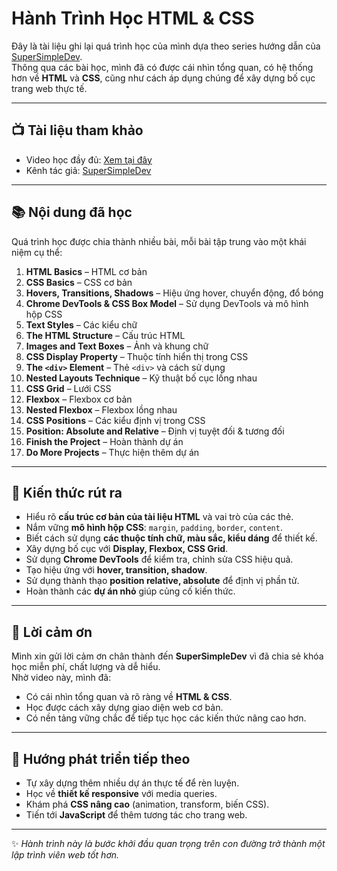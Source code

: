 # Hành Trình Học HTML & CSS

Đây là tài liệu ghi lại quá trình học của mình dựa theo series hướng dẫn của [SuperSimpleDev](https://www.youtube.com/@SuperSimpleDev).  
Thông qua các bài học, mình đã có được cái nhìn tổng quan, có hệ thống hơn về **HTML** và **CSS**, cũng như cách áp dụng chúng để xây dựng bố cục trang web thực tế.

---

## 📺 Tài liệu tham khảo

- Video học đầy đủ: [Xem tại đây](https://youtu.be/G3e-cpL7ofc?si=zbMC5-Gjrwf62QHB)  
- Kênh tác giả: [SuperSimpleDev](https://www.youtube.com/@SuperSimpleDev)

---

## 📚 Nội dung đã học

Quá trình học được chia thành nhiều bài, mỗi bài tập trung vào một khái niệm cụ thể:

1. **HTML Basics** – HTML cơ bản  
2. **CSS Basics** – CSS cơ bản  
3. **Hovers, Transitions, Shadows** – Hiệu ứng hover, chuyển động, đổ bóng  
4. **Chrome DevTools & CSS Box Model** – Sử dụng DevTools và mô hình hộp CSS  
5. **Text Styles** – Các kiểu chữ  
6. **The HTML Structure** – Cấu trúc HTML  
7. **Images and Text Boxes** – Ảnh và khung chữ  
8. **CSS Display Property** – Thuộc tính hiển thị trong CSS  
9. **The `<div>` Element** – Thẻ `<div>` và cách sử dụng  
10. **Nested Layouts Technique** – Kỹ thuật bố cục lồng nhau  
11. **CSS Grid** – Lưới CSS  
12. **Flexbox** – Flexbox cơ bản  
13. **Nested Flexbox** – Flexbox lồng nhau  
14. **CSS Positions** – Các kiểu định vị trong CSS  
15. **Position: Absolute and Relative** – Định vị tuyệt đối & tương đối  
16. **Finish the Project** – Hoàn thành dự án  
17. **Do More Projects** – Thực hiện thêm dự án

---

## 🧠 Kiến thức rút ra

- Hiểu rõ **cấu trúc cơ bản của tài liệu HTML** và vai trò của các thẻ.  
- Nắm vững **mô hình hộp CSS**: `margin`, `padding`, `border`, `content`.  
- Biết cách sử dụng **các thuộc tính chữ, màu sắc, kiểu dáng** để thiết kế.  
- Xây dựng bố cục với **Display, Flexbox, CSS Grid**.  
- Sử dụng **Chrome DevTools** để kiểm tra, chỉnh sửa CSS hiệu quả.  
- Tạo hiệu ứng với **hover, transition, shadow**.  
- Sử dụng thành thạo **position relative, absolute** để định vị phần tử.  
- Hoàn thành các **dự án nhỏ** giúp củng cố kiến thức.

---

## 🙏 Lời cảm ơn

Mình xin gửi lời cảm ơn chân thành đến **SuperSimpleDev** vì đã chia sẻ khóa học miễn phí, chất lượng và dễ hiểu.  
Nhờ video này, mình đã:

- Có cái nhìn tổng quan và rõ ràng về **HTML & CSS**.  
- Học được cách xây dựng giao diện web cơ bản.  
- Có nền tảng vững chắc để tiếp tục học các kiến thức nâng cao hơn.  

---

## 🚀 Hướng phát triển tiếp theo

- Tự xây dựng thêm nhiều dự án thực tế để rèn luyện.  
- Học về **thiết kế responsive** với media queries.  
- Khám phá **CSS nâng cao** (animation, transform, biến CSS).  
- Tiến tới **JavaScript** để thêm tương tác cho trang web.  

---

✨ *Hành trình này là bước khởi đầu quan trọng trên con đường trở thành một lập trình viên web tốt hơn.*  
